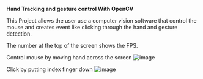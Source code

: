 **Hand Tracking and gesture control With OpenCV**

This Project allows the user use a computer vision software that control the mouse and creates event like clicking through the hand and gesture detection. 

The number at the top of the screen shows the FPS.

Control mouse by moving hand across the screen 
![image](https://user-images.githubusercontent.com/56156782/171064778-43dd6864-d64b-47d0-a166-96564984c72f.png)

Click by putting index finger down
![image](https://user-images.githubusercontent.com/56156782/171064897-295d2ab9-2536-4d91-9ba3-e72efb6c6128.png)

